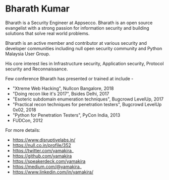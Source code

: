 # Bharath Kumar

Bharath is a Security Engineer at Appsecco. Bharath is an open source evangelist with a strong passion for information security and building solutions that solve real world problems.

Bharath is an active member and contributor at various security and developer communities including null open security community and Python Malaysia User Group.

His core interest lies in Infrastructure security, Application security, Protocol security and Reconnaissance.

Few conference Bharath has presented or trained at include -

- "Xtreme Web Hacking", Nullcon Bangalore, 2018 
- "Doing recon like it's 2017", Bsides Delhi, 2017
- "Esoteric subdomain enumeration techniques", Bugcrowd LevelUp, 2017
- "Practical recon techniques for penetration testers", Bugcrowd LevelUp 0x02, 2018
- "Python for Penetration Testers", PyCon India, 2013
- FUDCon, 2012

For more details:

- https://www.disruptivelabs.in/
- https://null.co.in/profile/352
- https://twitter.com/yamakira_
- https://github.com/yamakira
- https://speakerdeck.com/yamakira
- https://medium.com/@yamakira_
- https://www.linkedin.com/in/yamakira/